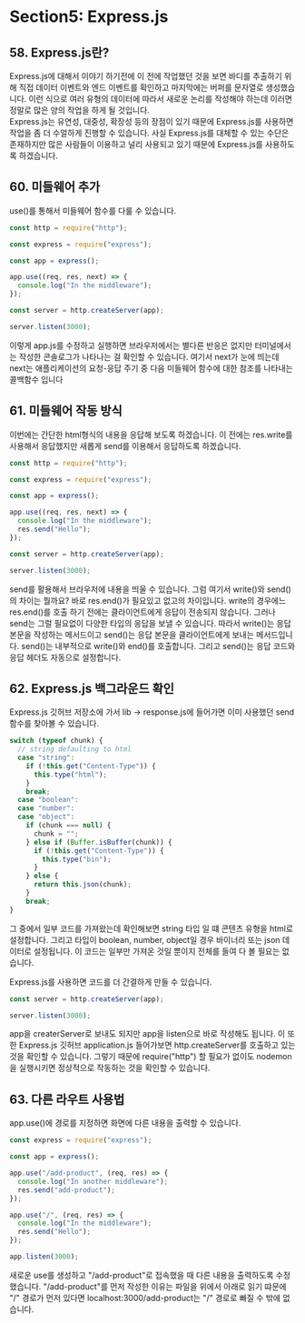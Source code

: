 # Section5: Express.js

## 58. Express.js란?

Express.js에 대해서 이야기 하기전에 이 전에 작업했던 것을 보면 바디를 추출하기 위해 직접 데이터 이벤트와 엔드 이벤트를 확인하고 마지막에는 버퍼를 문자열로 생성했습니다. 이런 식으로 여러 유형의 데이터에 따라서 새로운 논리를 작성해야 하는데 이러면 정말로 많은 양의 작업을 하게 될 것입니다.  
Express.js는 유연성, 대중성, 확장성 등의 장점이 있기 때문에 Express.js를 사용하면 작업을 좀 더 수얼하게 진행할 수 있습니다. 사실 Express.js를 대체할 수 있는 수단은 존재하지만 많은 사람들이 이용하고 널리 사용되고 있기 때문에 Express.js를 사용하도록 하겠습니다.

## 60. 미들웨어 추가

use()를 통해서 미들웨어 함수를 다룰 수 있습니다.

```js
const http = require("http");

const express = require("express");

const app = express();

app.use((req, res, next) => {
  console.log("In the middleware");
});

const server = http.createServer(app);

server.listen(3000);
```

이렇게 app.js를 수정하고 실행하면 브라우저에서는 별다른 반응은 없지만 터미널에서는 작성한 콘솔로그가 나타나는 걸 확인할 수 있습니다. 여기서 next가 눈에 띄는데 next는 애플리케이션의 요청-응답 주기 중 다음 미들웨어 함수에 대한 참조를 나타내는 콜백함수 입니다

## 61. 미들웨어 작동 방식

이번에는 간단한 html형식의 내용을 응답해 보도록 하겠습니다. 이 전에는 res.write를 사용해서 응답했지만 새롭게 send를 이용해서 응답하도록 하겠습니다.

```js
const http = require("http");

const express = require("express");

const app = express();

app.use((req, res, next) => {
  console.log("In the middleware");
  res.send("Hello");
});

const server = http.createServer(app);

server.listen(3000);
```

send를 활용해서 브라우저에 내용을 띄울 수 있습니다. 그럼 여기서 write()와 send()의 차이는 뭘까요?
바로 res.end()가 필요있고 없고의 차이입니다. write의 경우에느 res.end()를 호출 하기 전에는 클라이언트에게 응답이 전송되지 않습니다. 그러나 send는 그럴 필요없이 다양한 타입의 응답을 보낼 수 있습니다. 따라서 write()는 응답 본문을 작성하는 메서드이고 send()는 응답 본문을 클라이언트에게 보내는 메서드입니다. send()는 내부적으로 write()와 end()를 호출합니다. 그리고 send()는 응답 코드와 응답 헤더도 자동으로 설정합니다.

## 62. Express.js 백그라운드 확인

Express.js 깃허브 저장소에 가서 lib -> response.js에 들어가면 이미 사용했던 send함수를 찾아볼 수 있습니다.

```js
switch (typeof chunk) {
  // string defaulting to html
  case "string":
    if (!this.get("Content-Type")) {
      this.type("html");
    }
    break;
  case "boolean":
  case "number":
  case "object":
    if (chunk === null) {
      chunk = "";
    } else if (Buffer.isBuffer(chunk)) {
      if (!this.get("Content-Type")) {
        this.type("bin");
      }
    } else {
      return this.json(chunk);
    }
    break;
}
```

그 중에서 일부 코드를 가져왔는데 확인해보면 string 타입 일 떄 콘텐츠 유형을 html로 설정합니다. 그리고 타입이 boolean, number, object일 경우 바이너리 또는 json 데이터로 설정됩니다. 이 코드는 일부만 가져온 것일 뿐이지 전체를 들여 다 볼 필요는 없습니다.

Express.js를 사용하면 코드를 더 간결하게 만들 수 있습니다.

```js
const server = http.createServer(app);

server.listen(3000);
```

app을 createrServer로 보내도 되지만 app을 listen으로 바로 작성해도 됩니다. 이 또한 Express.js 깃허브 application.js 들어가보면 http.createServer를 호출하고 있는 것을 확인할 수 있습니다. 그렇기 때문에 require("http") 할 필요가 없이도 nodemon을 실행시키면 정상적으로 작동하는 것을 확인할 수 있습니다.

## 63. 다른 라우트 사용법

app.use()에 경로를 지정하면 화면에 다른 내용을 출력할 수 있습니다.

```js
const express = require("express");

const app = express();

app.use("/add-product", (req, res) => {
  console.log("In another middleware");
  res.send("add-product");
});

app.use("/", (req, res) => {
  console.log("In the middleware");
  res.send("Hello");
});

app.listen(3000);
```

새로운 use를 생성하고 "/add-product"로 접속했을 때 다른 내용을 출력하도록 수정했습니다. "/add-product"를 먼저 작성한 이유는 파일을 위에서 아래로 읽기 땨문에 "/" 경로가 먼저 있다면 localhost:3000/add-product는 "/" 경로로 빠질 수 밖에 없습니다.
